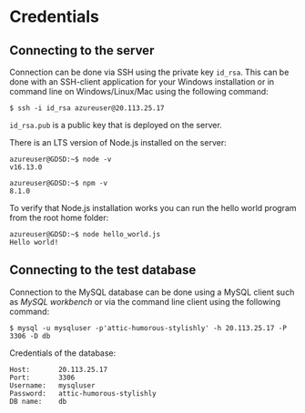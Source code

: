 # Credentials

## Connecting to the server

Connection can be done via SSH using the private key `id_rsa`. This can be done with an SSH-client application for your Windows installation or in command line on Windows/Linux/Mac using the following command:

```
$ ssh -i id_rsa azureuser@20.113.25.17
```

`id_rsa.pub` is a public key that is deployed on the server.

There is an LTS version of Node.js installed on the server:


```
azureuser@GDSD:~$ node -v
v16.13.0
```

```
azureuser@GDSD:~$ npm -v
8.1.0
```

To verify that Node.js installation works you can run the hello world program from the root home folder:
```
azureuser@GDSD:~$ node hello_world.js
Hello world!
```

## Connecting to the test database

Connection to the MySQL database can be done using a MySQL client such as _MySQL workbench_ or via the command line client using the following command:

```
$ mysql -u mysqluser -p'attic-humorous-stylishly' -h 20.113.25.17 -P 3306 -D db
```

Credentials of the database:

```
Host:       20.113.25.17
Port:       3306
Username:   mysqluser
Password:   attic-humorous-stylishly
DB name:    db
```